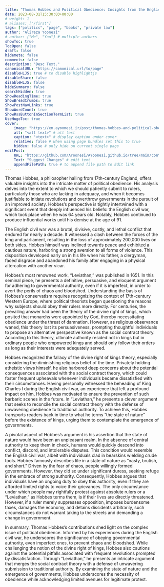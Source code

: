 ```yaml
---
title: "Thomas Hobbes and Political Obedience: Insights from the English Civil War"
date: 2023-08-31T15:30:03+00:00
# weight: 1
# aliases: ["/first"]
tags: ["politics", "page", "books", "private law"]
author: "Alireza Yoonesi"
# author: ["Me", "You"] # multiple authors
showToc: true
TocOpen: false
draft: false
hidemeta: false
comments: false
description: "Desc Text."
canonicalURL: "https://canonical.url/to/page"
disableHLJS: true # to disable highlightjs
disableShare: false
disableHLJS: false
hideSummary: false
searchHidden: true
ShowReadingTime: true
ShowBreadCrumbs: true
ShowPostNavLinks: true
ShowWordCount: true
ShowRssButtonInSectionTermList: true
UseHugoToc: true
cover:
    image: "https://en.ayoonesi.ir/post/thomas-hobbes-and-political-obedience-insights-from-the-english-civil-war/william-cavendish-painting-thomas-hobbes.webp" # image path/url
    alt: "<alt text>" # alt text
    caption: "<text>" # display caption under cover
    relative: false # when using page bundles set this to true
    hidden: false # only hide on current single page
editPost:
    URL: "https://github.com/AYoonesi/AYoonesi.github.io/tree/main/content"
    Text: "Suggest Changes" # edit text
    appendFilePath: true # to append file path to Edit link
---
```


Thomas Hobbes, a philosopher hailing from 17th-century England, offers valuable insights into the intricate matter of political obedience. His analysis delves into the extent to which we should patiently submit to rulers, particularly those who are lacking in adequacy, and when it becomes justifiable to initiate revolutions and overthrow governments in the pursuit of an improved society. Hobbes’s perspective is tightly intertwined with a significant event that deeply influenced his beliefs: the English civil war, which took place when he was 64 years old. Notably, Hobbes continued to produce influential works until his demise at the age of 91.

The English civil war was a brutal, divisive, costly, and lethal conflict that endured for nearly a decade. It witnessed a clash between the forces of the king and parliament, resulting in the loss of approximately 200,000 lives on both sides. Hobbes himself was inclined towards peace and exhibited a cautious nature, harboring a strong aversion to all forms of violence. This disposition developed early on in his life when his father, a clergyman, faced disgrace and abandoned his family after engaging in a physical altercation with another vicar.

Hobbes’s most renowned work, “Leviathan,” was published in 1651. In this seminal piece, he presents a definitive, persuasive, and eloquent argument for adhering to governmental authority, even if it is imperfect, in order to avert the perils of chaos and bloodshed. Understanding the basis of Hobbes’s conservatism requires recognizing the context of 17th-century Western Europe, where political theorists began questioning the reasons why subjects should obey their rulers more directly. For centuries, the prevailing answer had been the theory of the divine right of kings, which posited that monarchs were appointed by God, thereby necessitating obedience under the threat of damnation. However, as religious observance waned, this theory lost its persuasiveness, prompting thoughtful individuals to propose an alternative perspective known as the social contract theory. According to this theory, ultimate authority resided not in kings but in ordinary people who empowered kings and should only follow their orders as long as their interests were adequately served.

Hobbes recognized the fallacy of the divine right of kings theory, especially considering the diminishing religious belief of the time. Privately holding atheistic views himself, he also harbored deep concerns about the potential consequences associated with the social contract theory, which could foster frequent upheavals whenever individuals became dissatisfied with their circumstances. Having personally witnessed the beheading of King Charles I during the English civil war, an experience that left a profound impact on him, Hobbes was motivated to ensure the prevention of such barbaric scenes in the future. In “Leviathan,” he presents a clever argument that seeks to reconcile the social contract theory with the defense of unwavering obedience to traditional authority. To achieve this, Hobbes transports readers back in time to what he terms “the state of nature” before the existence of kings, urging them to contemplate the emergence of governments.

A pivotal aspect of Hobbes’s argument is his assertion that the state of nature would have been an unpleasant realm. In the absence of central authority to keep them in check, humans would quickly descend into conflict, discord, and intolerable disputes. This condition would resemble the English civil war, albeit with individuals clad in bearskins wielding crude tools. Hobbes famously describes life in a state of nature as “nasty, brutish, and short.” Driven by the fear of chaos, people willingly formed governments. However, they did so under significant duress, seeking refuge in the embrace of strong authority. Consequently, Hobbes argues that individuals have an ongoing duty to obey this authority, even if they are afforded limited rights to voice their grievances. The only circumstance under which people may rightfully protest against absolute rulers or a “Leviathan,” as Hobbes terms them, is if their lives are directly threatened. However, if a ruler merely suppresses opposition, imposes burdensome taxes, damages the economy, and detains dissidents arbitrarily, such circumstances do not warrant taking to the streets and demanding a change in government.

In summary, Thomas Hobbes’s contributions shed light on the complex issue of political obedience. Informed by his experiences during the English civil war, he underscores the significance of obeying governmental authority, even imperfect ones, to prevent chaos and bloodshed. While challenging the notion of the divine right of kings, Hobbes also cautions against the potential pitfalls associated with frequent revolutions prompted by dissatisfaction. Through “Leviathan,” he presents an intricate argument that merges the social contract theory with a defense of unwavering submission to traditional authority. By examining the state of nature and the emergence of governments, Hobbes underscores the necessity of obedience while acknowledging limited avenues for legitimate protest.
